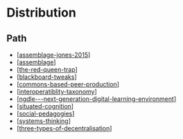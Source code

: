 # Distribution

## Path

- [[assemblage-jones-2015]]
- [[assemblage]]
- [[the-red-queen-trap]]
- [[blackboard-tweaks]]
- [[commons-based-peer-production]]
- [[interoperatiblity-taxonomy]]
- [[ngdle---next-generation-digital-learning-environment]]
- [[situated-cognition]]
- [[social-pedagogies]]
- [[systems-thinking]]
- [[three-types-of-decentralisation]]

[//begin]: # "Autogenerated link references for markdown compatibility"
[assemblage-jones-2015]: Distribution/assemblage-jones-2015 "Assemblage (Jones, 2015)"
[assemblage]: Distribution/assemblage "Assemblage"
[the-red-queen-trap]: Distribution/the-red-queen-trap "The Red Queen Trap"
[blackboard-tweaks]: Distribution/blackboard-tweaks "Blackboard tweaks"
[commons-based-peer-production]: Distribution/commons-based-peer-production "Commons-based peer production"
[interoperatiblity-taxonomy]: Distribution/interoperatiblity-taxonomy "Interoperability Taxonomy"
[ngdle---next-generation-digital-learning-environment]: Distribution/ngdle---next-generation-digital-learning-environment "NGDLE - Next Generation Digital Learning Environment"
[situated-cognition]: Distribution/situated-cognition "Situated cognition"
[social-pedagogies]: Distribution/social-pedagogies "Social Pedagogies"
[systems-thinking]: Distribution/systems-thinking "Systems thinking"
[three-types-of-decentralisation]: Distribution/three-types-of-decentralisation "Three types of decentralisation"
[//end]: # "Autogenerated link references"